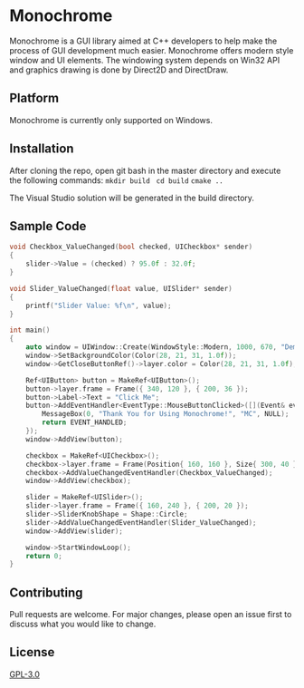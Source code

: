 # Monochrome

Monochrome is a GUI library aimed at C++ developers to help make the process of GUI development much easier. Monochrome offers modern style window and UI elements.
The windowing system depends on Win32 API and graphics drawing is done by Direct2D and DirectDraw.

## Platform
Monochrome is currently only supported on Windows.

## Installation

After cloning the repo, open git bash in the master directory and execute the following commands:
``mkdir build ``
``cd build``
``cmake ..``

The Visual Studio solution will be generated in the build directory.

## Sample Code

```cpp
void Checkbox_ValueChanged(bool checked, UICheckbox* sender)
{
	slider->Value = (checked) ? 95.0f : 32.0f;
}

void Slider_ValueChanged(float value, UISlider* sender)
{
	printf("Slider Value: %f\n", value);
}

int main()
{
	auto window = UIWindow::Create(WindowStyle::Modern, 1000, 670, "Demo App");
	window->SetBackgroundColor(Color(28, 21, 31, 1.0f));
	window->GetCloseButtonRef()->layer.color = Color(28, 21, 31, 1.0f);

	Ref<UIButton> button = MakeRef<UIButton>();
	button->layer.frame = Frame({ 340, 120 }, { 200, 36 });
	button->Label->Text = "Click Me";
	button->AddEventHandler<EventType::MouseButtonClicked>([](Event& evt, UIView* sender) -> bool {
		MessageBox(0, "Thank You for Using Monochrome!", "MC", NULL);
		return EVENT_HANDLED; 
	});
	window->AddView(button);

	checkbox = MakeRef<UICheckbox>();
	checkbox->layer.frame = Frame(Position{ 160, 160 }, Size{ 300, 40 });
	checkbox->AddValueChangedEventHandler(Checkbox_ValueChanged);
	window->AddView(checkbox);

	slider = MakeRef<UISlider>();
	slider->layer.frame = Frame({ 160, 240 }, { 200, 20 });
	slider->SliderKnobShape = Shape::Circle;
	slider->AddValueChangedEventHandler(Slider_ValueChanged);
	window->AddView(slider);

	window->StartWindowLoop();
	return 0;
}
```

## Contributing
Pull requests are welcome. For major changes, please open an issue first to discuss what you would like to change.

## License
[GPL-3.0](https://www.gnu.org/licenses/gpl-3.0.en.html)
